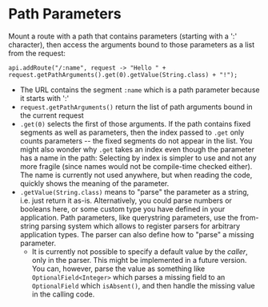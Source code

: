 
# Path Parameters

Mount a route with a path that contains parameters (starting with a ':' character), then access the arguments bound
to those parameters as a list from the request:

```
api.addRoute("/:name", request -> "Hello " + request.getPathArguments().get(0).getValue(String.class) + "!");
```

* The URL contains the segment `:name` which is a path parameter because it starts with ':'
* `request.getPathArguments()` return the list of path arguments bound in the current request
* `.get(0)` selects the first of those arguments. If the path contains fixed segments as well as parameters, then the
  index passed to `.get` only counts parameters -- the fixed segments do not appear in the list. You might also wonder
  why `.get` takes an index even though the parameter has a name in the path: Selecting by index is simpler to use and
  not any more fragile (since names would not be compile-time checked either). The name is currently not used anywhere,
  but when reading the code, quickly shows the meaning of the parameter.
* `.getValue(String.class)` means to "parse" the parameter as a string, i.e. just return it as-is. Alternatively, you
  could parse numbers or booleans here, or some custom type you have defined in your application. Path parameters,
  like querystring parameters, use the from-string parsing system which allows to register parsers for arbitrary
  application types. The parser can also define how to "parse" a missing parameter.
  * It is currently not possible to specify a default value by the _caller_, only in the parser. This might be
    implemented in a future version. You can, however, parse the value as something like `OptionalField<Integer>`
    which parses a missing field to an `OptionalField` which `isAbsent()`, and then handle the missing value in the
    calling code.
